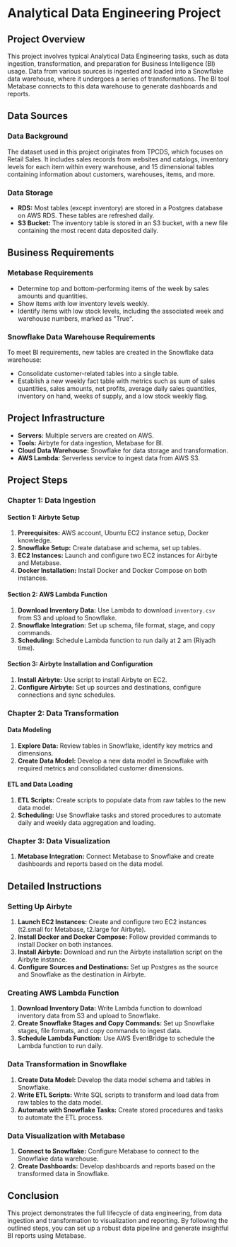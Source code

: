 # Analytical Data Engineering Project

## Project Overview
This project involves typical Analytical Data Engineering tasks, such as data ingestion, transformation, and preparation for Business Intelligence (BI) usage. Data from various sources is ingested and loaded into a Snowflake data warehouse, where it undergoes a series of transformations. The BI tool Metabase connects to this data warehouse to generate dashboards and reports.

## Data Sources
### Data Background
The dataset used in this project originates from TPCDS, which focuses on Retail Sales. It includes sales records from websites and catalogs, inventory levels for each item within every warehouse, and 15 dimensional tables containing information about customers, warehouses, items, and more.

### Data Storage
- **RDS:** Most tables (except inventory) are stored in a Postgres database on AWS RDS. These tables are refreshed daily.
- **S3 Bucket:** The inventory table is stored in an S3 bucket, with a new file containing the most recent data deposited daily.

## Business Requirements
### Metabase Requirements
- Determine top and bottom-performing items of the week by sales amounts and quantities.
- Show items with low inventory levels weekly.
- Identify items with low stock levels, including the associated week and warehouse numbers, marked as "True".

### Snowflake Data Warehouse Requirements
To meet BI requirements, new tables are created in the Snowflake data warehouse:
- Consolidate customer-related tables into a single table.
- Establish a new weekly fact table with metrics such as sum of sales quantities, sales amounts, net profits, average daily sales quantities, inventory on hand, weeks of supply, and a low stock weekly flag.

## Project Infrastructure
- **Servers:** Multiple servers are created on AWS.
- **Tools:** Airbyte for data ingestion, Metabase for BI.
- **Cloud Data Warehouse:** Snowflake for data storage and transformation.
- **AWS Lambda:** Serverless service to ingest data from AWS S3.

## Project Steps

### Chapter 1: Data Ingestion

#### Section 1: Airbyte Setup
1. **Prerequisites:** AWS account, Ubuntu EC2 instance setup, Docker knowledge.
2. **Snowflake Setup:** Create database and schema, set up tables.
3. **EC2 Instances:** Launch and configure two EC2 instances for Airbyte and Metabase.
4. **Docker Installation:** Install Docker and Docker Compose on both instances.

#### Section 2: AWS Lambda Function
1. **Download Inventory Data:** Use Lambda to download `inventory.csv` from S3 and upload to Snowflake.
2. **Snowflake Integration:** Set up schema, file format, stage, and copy commands.
3. **Scheduling:** Schedule Lambda function to run daily at 2 am (Riyadh time).

#### Section 3: Airbyte Installation and Configuration
1. **Install Airbyte:** Use script to install Airbyte on EC2.
2. **Configure Airbyte:** Set up sources and destinations, configure connections and sync schedules.

### Chapter 2: Data Transformation

#### Data Modeling
1. **Explore Data:** Review tables in Snowflake, identify key metrics and dimensions.
2. **Create Data Model:** Develop a new data model in Snowflake with required metrics and consolidated customer dimensions.

#### ETL and Data Loading
1. **ETL Scripts:** Create scripts to populate data from raw tables to the new data model.
2. **Scheduling:** Use Snowflake tasks and stored procedures to automate daily and weekly data aggregation and loading.

### Chapter 3: Data Visualization
1. **Metabase Integration:** Connect Metabase to Snowflake and create dashboards and reports based on the data model.

## Detailed Instructions
### Setting Up Airbyte
1. **Launch EC2 Instances:** Create and configure two EC2 instances (t2.small for Metabase, t2.large for Airbyte).
2. **Install Docker and Docker Compose:** Follow provided commands to install Docker on both instances.
3. **Install Airbyte:** Download and run the Airbyte installation script on the Airbyte instance.
4. **Configure Sources and Destinations:** Set up Postgres as the source and Snowflake as the destination in Airbyte.

### Creating AWS Lambda Function
1. **Download Inventory Data:** Write Lambda function to download inventory data from S3 and upload to Snowflake.
2. **Create Snowflake Stages and Copy Commands:** Set up Snowflake stages, file formats, and copy commands to ingest data.
3. **Schedule Lambda Function:** Use AWS EventBridge to schedule the Lambda function to run daily.

### Data Transformation in Snowflake
1. **Create Data Model:** Develop the data model schema and tables in Snowflake.
2. **Write ETL Scripts:** Write SQL scripts to transform and load data from raw tables to the data model.
3. **Automate with Snowflake Tasks:** Create stored procedures and tasks to automate the ETL process.

### Data Visualization with Metabase
1. **Connect to Snowflake:** Configure Metabase to connect to the Snowflake data warehouse.
2. **Create Dashboards:** Develop dashboards and reports based on the transformed data in Snowflake.

## Conclusion
This project demonstrates the full lifecycle of data engineering, from data ingestion and transformation to visualization and reporting. By following the outlined steps, you can set up a robust data pipeline and generate insightful BI reports using Metabase.



